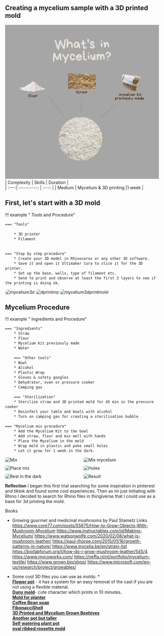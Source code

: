 ## Creating a mycelium sample with a 3D printed mold
![Mycellium cover](<../../images/MyceliumIngredients.png>)
| Complexity | Skills |  Duration |   
| :---:| :---------: | :---: | 
| Medium | Mycelium & 3D printing |1 week |

## First, let's start with a 3D mold
!!! example " Tools and Procedure"

	=== "Tools"
        	  
        * 3D printer 
        * Filament


	=== "Step by step procedure"
        * Create your 3D model in Rhinoceros or any other 3D software. 
        * Save it and open it Ultimaker Cura to slice it for the 3D printer. 
        * Set up the base, walls, type of filament etc. 
        * Send to print and observe at least the first 3 layers to see if the printing is doing ok. 

<img src="../images/DigitalPrototyping/3dFile.jpeg" alt="mycelium3d" style="border-radius: 10px;"> 
<img src="../images/DigitalPrototyping/3dprinting.jpeg" alt="dprinting" style="border-radius: 10px;"> 
<img src="../images/DigitalPrototyping/mycelium3dprintmold.jpeg" alt="mycelium3dprintmold" style="border-radius: 10px;"> 

## Mycelium Procedure
!!! example " Ingredients and Procedure"

	=== "Ingredients"
        * Straw
        * Flour
        * Mycelium kit previously made
        * Water

        === "Other tools"
        * Bowl
        * Alcohol
        * Plastic Wrap
        * Gloves & safety googles
        * Dehydrator, oven or pressure cooker
        * Camping gas

        === "Sterilization"
        * Sterilise straw and 3D printed mold for 45 min in the pressure cooker 
        * Desinfect your table and bowls with alcohol
        * Turn on camping gas for creating a sterilisation bubble

	=== "Mycelium mix procedure"
        * Add the Mycelium Kit to the bowl
        * Add straw, flour and mix well with hands
        * Place the Mycelium in the mold
        * Wrap mold in plastic and poke small holes 
        * Let it grow for 1 week in the dark. 

<!--*add images and gifs here of the build process* -->
<!-- Markdown Content -->
<div class="image-grid">
  <img src="../images/M1.jpeg" class="grid-item" alt="Mix">
  <img src="../images/M2.jpeg" class="grid-item" alt="Mix mycelium">
  <img src="../images/M3.jpeg" class="grid-item portrait-image" alt="Place mix">
  <img src="../images/M4.jpeg" class="grid-item" alt="Holes">
  <img src="../images/M5.jpeg" class="grid-item" alt="Rest in the dark">
  <img src="../images/M6.jpeg" class="grid-item" alt="Result">
  <!-- Add more images as needed -->
</div>



<!-- CSS Styles -->
<style>
  /* Styles for the image grid container */
  .image-grid {
    display: grid;
    grid-template-columns: repeat(2, 1fr); /* Two columns */
    /*grid-template-columns: repeat(auto-fill, minmax(200px, 1fr));*/ /*use this line of code to create a responsive grid that will place all images in one continuous row - each image will shrink accordignly*/
    grid-gap: 10px;
    /* Additional grid container styles can be added here */
  }

  /* Styles for individual grid items (images) */
  .grid-item {
    width: 100%;
    height: auto;
    object-fit: cover;
    border-radius: 5px; /* Add rounded corners to images */
    /* Additional styles for grid items can be added here */
  }
  /* Styles for portrait images */ /*apply this class to any portrait photo in a grid to crop it to landscape: class="grid-item portrait-image" */
.portrait-image {
    object-position: center middle; /* Adjust this property to control the cropping of portrait images */
  }
</style>


**Reflection**
I began this first trial searching for some inspiration in pinterest and tiktok and found some cool experiences. 
Then as im just initiating with Rhino I decided to search for Rhino files in thingiverse that I could use as a base for 3d printing the mold. 

Books
- Growing gourmet and medicinal mushrooms by Paul Stametz
Links
https://www.core77.com/posts/55675/How-to-Grow-Objects-With-Mushroom-Mycelium
https://www.instructables.com/id/Making-Mycelium/
https://www.watsonwolfe.com/2020/02/08/what-is-mushroom-leather/
https://paul-thorpe.com/2015/01/16/growth-patterns-in-nature/
https://www.mycelia.be/en/strain-list
https://biofabforum.org/t/how-do-i-grow-mushroom-leather/545/4
https://www.mycoworks.com/
https://neffa.nl/nl/portfolio/mycelium-textile/
https://www.grown.bio/shop/
https://www.microsoft.com/en-us/research/project/growables/

* Some cool 3D files you can use as molds: * <br>
**[Flower pot](https://www.thingiverse.com/thing:3598511)** - it has a system for an easy removal of the cast if you are not using a flexible material. <br>
**[Duny mold](https://www.thingiverse.com/thing:438250)**- cute character which prints in 10 minutes. <br>
**[Mold for planter](https://www.thingiverse.com/thing:4089572/files)** <br>
**[Coffee Bean soap](https://www.thingiverse.com/thing:2132254)** <br>
**[FibonacciShell](https://www.thingiverse.com/thing:955219)** <br>
**[3D Printed and Mycelium Grown Beehives](https://www.instructables.com/3D-Printed-and-Mycelium-Grown-Beehives/)** <br>
**[Another pot but taller](https://cults3d.com/en/3d-model/home/igneous-brim-vase)** <br>
**[Self watering plant pot](https://cults3d.com/en/3d-model/home/self-watering-plant-pot)** <br>
**[oval ribbed rossette mold](https://cults3d.com/en/3d-model/art/oval-ribbed-rosette-relief-and-mold-3d-print-model)** <br>

